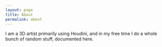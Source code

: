 ```yaml
---
layout: page
title: About
permalink: about
---
```


I am a 3D artist primarily using Houdini, and in my free time I do a whole bunch of random stuff, documented here.
<!-- <img class="mx-auto w-1/2" src="{{site.baseurl}}/assets/img/279.png"> -->